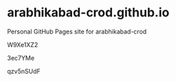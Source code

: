 # arabhikabad-crod.github.io
Personal GitHub Pages site for arabhikabad-crod




















































W9Xe1XZ2


3ec7YMe

qzv5nSUdF
